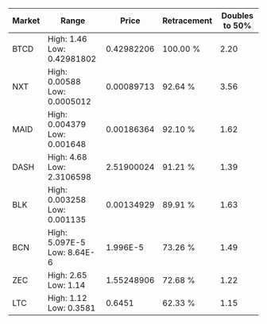 | Market | Range | Price| Retracement | Doubles to 50% |
| --- | --- | --- | --- | --- |
| BTCD | High: 1.46<br />Low: 0.42981802 | 0.42982206 | 100.00 % | 2.20 |
| NXT | High: 0.00588<br />Low: 0.0005012 | 0.00089713 | 92.64 % | 3.56 |
| MAID | High: 0.004379<br />Low: 0.001648 | 0.00186364 | 92.10 % | 1.62 |
| DASH | High: 4.68<br />Low: 2.3106598 | 2.51900024 | 91.21 % | 1.39 |
| BLK | High: 0.003258<br />Low: 0.001135 | 0.00134929 | 89.91 % | 1.63 |
| BCN | High: 5.097E-5<br />Low: 8.64E-6 | 1.996E-5 | 73.26 % | 1.49 |
| ZEC | High: 2.65<br />Low: 1.14 | 1.55248906 | 72.68 % | 1.22 |
| LTC | High: 1.12<br />Low: 0.3581 | 0.6451 | 62.33 % | 1.15 |
